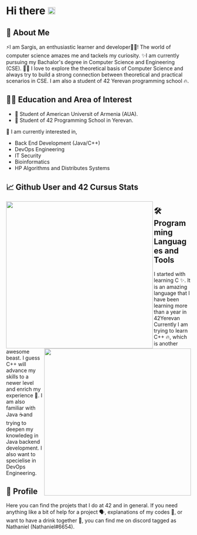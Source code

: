 # Hi there <img src="https://media.giphy.com/media/hvRJCLFzcasrR4ia7z/giphy.gif" height="20px" width="20px">

## 🚀 About Me

⚡I am Sargis, an enthusiastic learner and developer👩‍💻! The world of computer science amazes 
me and tackels my curiosity. ✨I am currently pursuing my Bachalor's degree in Computer Science and 
Engineering (CSE). 👨‍🎓 I love to explore the theoretical basis of Computer Science and
always try to build a strong connection between theoretical and practical scenarios in CSE. 
I am also a student of 42 Yerevan programming school 🔥. 

## 👨‍🎓 Education and Area of Interest

- 🔭 Student of American Universit of Armenia (AUA).
- 🌱 Student of 42 Programming School in Yerevan.

🎇 I am currently interested in,

- Back End Development (Java/C++)
- DevOps Engineering
- IT Security
- Bioinformatics 
- HP Algorithms and Distributes Systems

## 📈 Github User and 42 Cursus Stats

<p align="center">
  <a href="https://github.com/Sargis-Hovsepyan">
    <img src="https://github-readme-stats.vercel.app/api?username=Sargis-Hovsepyan&count_private=true&show_icons=true&theme=dark"
	align="left"
	width="400">
  </a>
  <a href="https://github.com/42YerevanProjects">
    <img src="https://badge42.vercel.app/api/v2/cl3ii8h2j009709md5ikscbyd/stats?cursusId=21&coalitionId=undefined"
	align="right"
	width="400">
  </a> 


</p>

## 🛠️Programming Languages and Tools

I started with learning C ✨. It is an amazing language that I have been learning more than a year in 42Yerevan
Currently I am trying to learn C++ 🔥, which is another awesome beast. I guess C++ will advance my skills to a
newer level and enrich my experience 💫. I am also familiar with Java ☕and trying to deepen my knowledeg in 
Java backend development. I also want to specielise in DevOps Engineering.

## 🙂 Profile

Here you can find the projets that I do at 42 and in general. If you need anything like a bit of help for a 
project 🗣️, explanations of my codes 💬, or want to have a drink together 🍻, you can find me on 
discord tagged as Nathaniel (Nathaniel#6654).
